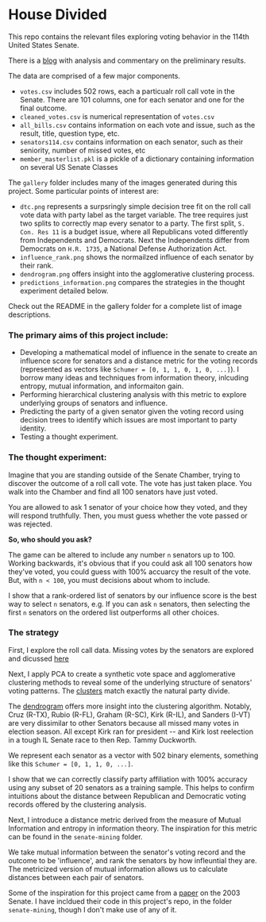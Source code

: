 # House Divided
This repo contains the relevant files exploring voting behavior in the 114th United States Senate.

There is a [blog](http://www.adammassachi.com/senate-114/) with analysis and commentary on the preliminary results. 

The data are comprised of a few major components. 
 - `votes.csv` includes 502 rows, each a particualr roll call vote in the Senate. There are 101 columns, one for each senator and one for the final outcome. 
 - `cleaned_votes.csv` is numerical representation of `votes.csv`
 - `all_bills.csv` contains information on each vote and issue, such as the result, title, question type, etc. 
 - `senators114.csv` contains information on each senator, such as their seniority, number of missed votes, etc
 - `member_masterlist.pkl` is a pickle of a dictionary containing information on several US Senate Classes

The `gallery` folder includes many of the images generated during this project. Some particular points of interest are:
 - `dtc.png` represents a surpsringly simple decision tree fit on the roll call vote data with party label as the target variable. The tree requires just two splits to correctly map every senator to a party. The first split, `S. Con. Res 11` is a budget issue, where all Republicans voted differently from Independents and Democrats. Next the Independents differ from Democrats on `H.R. 1735`, a National Defense Authorization Act. 
 - `influence_rank.png` shows the normailzed influence of each senator by their rank. 
 - `dendrogram.png` offers insight into the agglomerative clustering process. 
 - `predictions_information.png` compares the strategies in the thought experiment detailed below. 

Check out the README in the gallery folder for a complete list of image descriptions. 



### The primary aims of this project include:
 - Developing a mathematical model of influence in the senate to create an influence score for senators and a distance metric for the voting records (represented as vectors like `Schumer = [0, 1, 1, 0, 1, 0, ...]`). I borrow many ideas and techniques from information theory, inlcuding entropy, mutual information, and informaiton gain. 
 - Performing hierarchical clustering analysis with this metric to explore underlying groups of senators and influence. 
 - Predicting the party of a given senator given the voting record using decision trees to identify which issues are most important to party identity. 
 - Testing a thought experiment. 

### The thought experiment: 

Imagine that you are standing outside of the Senate Chamber, trying to discover the outcome of a roll call vote. The vote has just taken place. You walk into the Chamber and find all 100 senators have just voted. 

You are allowed to ask 1 senator of your choice how they voted, and they will respond truthfully. 
Then, you must guess whether the vote passed or was rejected. 

**So, who should you ask?**

The game can be altered to include any number `n` senators up to 100. Working backwards, it's obvious that if you could ask all 100 senators how they've voted, you could guess with 100% accuarcy the result of the vote. But, with `n < 100`, you must decisions about whom to include. 

I show that a rank-ordered list of senators by our influence score is the best way to select `n` senators, e.g. If you can ask `n` senators, then selecting the first `n` senators on the ordered list outperforms all other choices. 

### The strategy


First, I explore the roll call data. Missing votes by the senators are explored and dicussed [here](http://www.adammassachi.com/missing-votes/) 

Next, I apply PCA to create a synthetic vote space and agglomerative clustering methods to reveal some of the underlying structure of senators' voting patterns. The [clusters](http://www.adammassachi.com/clusters/) match exactly the natural party divide. 

The [dendrogram](http://www.adammassachi.com/clusters/dendrogram.png) offers more insight into the clustering algorithm. Notably, Cruz (R-TX), Rubio (R-FL), Graham (R-SC), Kirk (R-IL), and Sanders (I-VT) are very dissimilar to other Senators because all missed many votes in election season. All except Kirk ran for president -- and Kirk lost reelection in a tough IL Senate race to then Rep. Tammy Duckworth. 

We represent each senator as a vector with 502 binary elements, something like this `Schumer = [0, 1, 1, 0, ...]`. 

I show that we can correctly classify party affiliation with 100% accuracy using any subset of 20 senators as a training sample. This helps to confirm intuitions about the distance between Republican and Democratic voting records offered by the clustering analysis. 

Next, I introduce a distance metric derived from the measure of Mutual Information and entropy in information theory. The inspiration for this metric can be found in the `senate-mining` folder. 

We take mutual information between the senator's voting record and the outcome to be 'influence', and rank the senators by how infleuntial they are. The metricized version of mutual information allows us to  calculate distances between each pair of senators. 


Some of the inspiration for this project came from a [paper](http://www.stat.columbia.edu/~jakulin/Politics/) on the 2003 Senate. I have incldued their code in this project's repo, in the folder `senate-mining`, though I don't make use of any of it. 